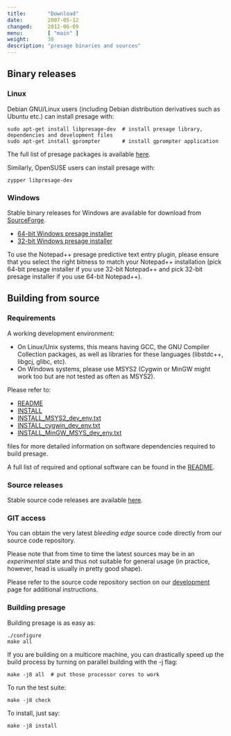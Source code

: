```yaml
---
title:       "Download"
date:        2007-05-12
changed:     2012-06-09
menu:        [ "main" ]
weight:	     30
description: "presage binaries and sources"
---
```


## Binary releases

### Linux

Debian GNU/Linux users (including Debian distribution derivatives such as Ubuntu etc.) can install presage with:

    sudo apt-get install libpresage-dev  # install presage library, dependencies and development files
    sudo apt-get install gprompter       # install gprompter application

The full list of presage packages is available [here](https://tracker.debian.org/pkg/presage).

Similarly, OpenSUSE users can install presage with:

    zypper libpresage-dev


### Windows

Stable binary releases for Windows are available for download from [SourceForge](http://sourceforge.net/project/showfiles.php?group_id=172950).

  * [64-bit Windows presage installer](https://sourceforge.net/projects/presage/files/presage/0.9.1/win64/presage-0.9.1-64bit-setup.exe/download)
  * [32-bit Windows presage installer](https://sourceforge.net/projects/presage/files/presage/0.9.1/win32/presage-0.9.1-32bit-setup.exe/download)

To use the Notepad++ presage predictive text entry plugin, please ensure that you select the right bitness to match your Notepad++ installation (pick 64-bit presage installer if you use 32-bit Notepad++ and pick 32-bit presage installer if you use 64-bit Notepad++).


## Building from source

### Requirements

A working development environment:

  * On Linux/Unix systems, this means having GCC, the GNU Compiler Collection packages, as well as libraries for these languages (libstdc++, libgcj, glibc, etc).
  * On Windows systems, please use MSYS2 (Cygwin or MinGW might work too but are not tested as often as MSYS2).

Please refer to:

  * [README](https://sourceforge.net/p/presage/presage/ci/master/tree/README)
  * [INSTALL](https://sourceforge.net/p/presage/presage/ci/master/tree/INSTALL)
  * [INSTALL_MSYS2_dev_env.txt](https://sourceforge.net/p/presage/presage/ci/master/tree/doc/INSTALL_MSYS2_dev_env.txt)
  * [INSTALL_cygwin_dev_env.txt](https://sourceforge.net/p/presage/presage/ci/master/tree/doc/INSTALL_Cygwin_dev_env.txt)
  * [INSTALL_MinGW_MSYS_dev_env.txt](https://sourceforge.net/p/presage/presage/ci/master/tree/doc/INSTALL_MinGW_MSYS_dev_env.txt)

files for more detailed information on software dependencies required to build presage.

A full list of required and optional software can be found in the [README](https://sourceforge.net/p/presage/presage/ci/master/tree/README).


### Source releases

Stable source code releases are available [here](http://sourceforge.net/project/showfiles.php?group_id=172950).


### GIT access

You can obtain the very latest *bleeding edge* source code directly from our source code repository.

Please note that from time to time the latest sources may be in an *experimental* state and thus not suitable for general usage (in practice, however, head is usually in pretty good shape).

Please refer to the source code repository section on our [development](/development/) page for additional instructions.


### Building presage

Building presage is as easy as:

    ./configure
    make all

If you are building on a multicore machine, you can drastically speed up the build process by turning on parallel building with the -j flag:

    make -j8 all  # put those processor cores to work

To run the test suite:

    make -j8 check

To install, just say:

    make -j8 install


